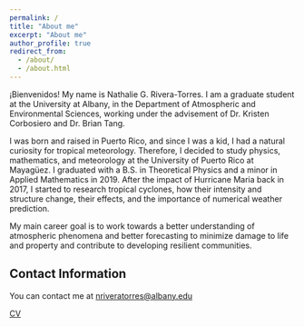 ```yaml
---
permalink: /
title: "About me"
excerpt: "About me"
author_profile: true
redirect_from: 
  - /about/
  - /about.html
---
```


¡Bienvenidos! My name is Nathalie G. Rivera-Torres. I am a graduate student at the University at Albany, in the Department of Atmospheric and Environmental Sciences, working under the advisement of Dr. Kristen Corbosiero and Dr. Brian Tang. 

I was born and raised in Puerto Rico, and since I was a kid, I had a natural curiosity for tropical meteorology. Therefore, I decided to study physics, mathematics, and meteorology at the University of Puerto Rico at Mayagüez. I graduated with a B.S. in Theoretical Physics and a minor in Applied Mathematics in 2019. After the impact of Hurricane Maria back in 2017, I started to research tropical cyclones, how their intensity and structure change, their effects, and the importance of numerical weather prediction.
 
My main career goal is to work towards a better understanding of atmospheric phenomena and better forecasting to minimize damage to life and property and contribute to developing resilient communities. 


Contact Information
------
You can contact me at nriveratorres@albany.edu

[CV](http://riveratn.github.io/files/riveratorres_cv.pdf)
